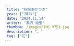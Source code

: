 ```yaml
---
 title: "秋眠あかつき" 
 year: ["2024"] 
 date: "2024.11.14" 
 writer: "黒沢 絵里" 
 thumbNa: /images/IMG_9753.jpg 
 description: "。" 
 tag: ["花"] 
---
```


<!-- 

シャワーが浴びれる



  
  ![Alt text](/images/IMG_9785.jpg) カッコいい さやかかわいい ![Alt text](/images/IMG_9811.jpg) ![Alt text](/images/IMG_9790.jpg) ![Alt text](/images/IMG_9757.jpg) ![Alt text](/images/023-2.jpg) 
  
-->